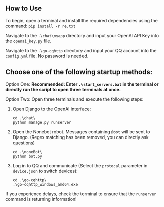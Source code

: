 <!-- title: GPTBot -->

## How to Use ##

To begin, open a terminal and install the required dependencies using the command: `pip install -r re.txt`

Navigate to the `.\chat\myapp` directory and input your OpenAI API Key into the `openai_key.py` file.

Navigate to the `.\go-cqhttp` directory and input your QQ account into the `config.yml` file. No password is needed.

## Choose one of the following startup methods: ##

Option One: **Recommended: Enter `.\start_servers.bat` in the terminal or directly run the script to open three terminals at once.**

Option Two: Open three terminals and execute the following steps:

1. Open Django to the OpenAI interface:
   ```
   cd .\chat\ 
   python manage.py runserver
   ```

2. Open the Nonebot robot. Messages containing `@bot` will be sent to Django. (Regex matching has been removed, you can directly ask questions)
   ```
   cd .\noneBot\  
   python bot.py
   ```

3. Log in to QQ and communicate (Select the `protocal` parameter in `device.json` to switch devices):
   ```
   cd .\go-cqhttp\
   .\go-cqhttp_windows_amd64.exe
   ```

If you experience delays, check the terminal to ensure that the `runserver` command is returning information!